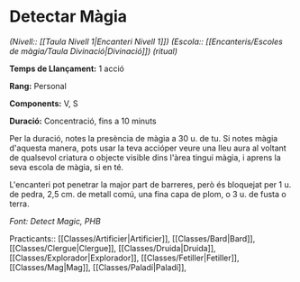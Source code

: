 # Detectar Màgia

*(Nivell:: [[Taula Nivell 1|Encanteri Nivell 1]]) (Escola:: [[Encanteris/Escoles de màgia/Taula Divinació|Divinació]]) (ritual)*

**Temps de Llançament:** 1 acció

**Rang:** Personal

**Components:** V, S

**Duració:** Concentració, fins a 10 minuts

Per la duració, notes la presència de màgia a 30 u. de tu. Si notes màgia d'aquesta manera, pots usar la teva accióper veure una lleu aura al voltant de qualsevol criatura o objecte visible dins l'àrea tingui màgia, i aprens la seva escola de màgia, si en té.

L'encanteri pot penetrar la major part de barreres, però és bloquejat per 1 u. de pedra, 2,5 cm. de metall comú, una fina capa de plom, o 3 u. de fusta o terra.


*Font: Detect Magic, PHB*



Practicants:: [[Classes/Artificier|Artificier]], [[Classes/Bard|Bard]], [[Classes/Clergue|Clergue]], [[Classes/Druida|Druida]], [[Classes/Explorador|Explorador]], [[Classes/Fetiller|Fetiller]], [[Classes/Mag|Mag]],  [[Classes/Paladí|Paladí]],